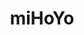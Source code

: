 ---
title: miHoYo
excerpt: >-
  Displays a list of accounts in a specific category according to your
  parameters.
api:
  file: lolzteam-public-api-market.json
  operationId: Category.MiHoYo
deprecated: false
hidden: false
metadata:
  title: ''
  description: ''
  robots: index
next:
  description: ''
---